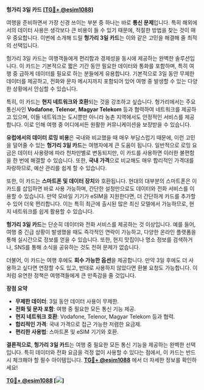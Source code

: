 **헝가리 3일 카드 [[TG💪+ @esim1088](https://t.me/s/esim1088)]**

여행을 준비하면서 가장 신경 쓰이는 부분 중 하나는 바로 **통신 문제**입니다. 특히 해외에서의 데이터 사용은 생각보다 큰 비용이 들 수 있기 때문에, 적절한 방법을 찾는 것이 매우 중요합니다. 이번에 소개해 드릴 **헝가리 3일 카드**는 이와 같은 고민을 해결해 줄 최적의 선택입니다.

헝가리 3일 카드는 여행객들에게 편리함과 경제성을 동시에 제공하는 완벽한 솔루션입니다. 이 카드는 기본적으로 짧은 기간 동안 필요한 데이터와 통화를 포함하며, 특히 여행 중 급하게 데이터를 필요로 하는 분들에게 유용합니다. 기본적으로 3일 동안 무제한 데이터를 제공하고, 전화와 문자 메시지까지 포함되어 있어 여행 중 발생할 수 있는 다양한 상황에서 안심할 수 있습니다.

특히, 이 카드는 **현지 네트워크와 호환**되는 것을 강조하고 싶습니다. 헝가리에서는 주요 통신사인 **Vodafone**, **Telenor**, **Magyar Telekom** 등과 협력하여 네트워크를 제공하고 있으며, 이들 네트워크는 도시뿐만 아니라 농촌 지역에서도 안정적인 서비스를 제공합니다. 이로 인해 여행 중 어디에서든 원활한 커뮤니케이션을 보장받을 수 있습니다.

**유럽에서의 데이터 로밍 비용**은 국내와 비교했을 때 매우 부담스럽기 때문에, 이런 고민을 덜어줄 수 있는 **헝가리 3일 카드**는 여행자에게 큰 도움이 됩니다. 일반적으로 로밍 요금은 데이터 사용량에 따라 천차만별로 변동되지만, 이 카드를 사용하면 이러한 불편함을 한 번에 해결할 수 있습니다. 또한, **국내 가격**으로 비교해도 매우 합리적인 가격대를 자랑하므로, 예산 관리를 쉽게 할 수 있습니다.

또한, 이 카드는 **스마트폰 및 데이터 장치**와 호환됩니다. 현대의 대부분의 스마트폰은 이 카드를 삽입하면 바로 사용 가능하며, 간단한 설정만으로도 데이터와 전화 서비스를 이용할 수 있습니다. 만약 모바일 기기가 eSIM을 지원한다면, 더 간단하게 카드를 추가할 수 있어 더욱 편리합니다. 이는 특히 최근에 출시된 많은 최신 모델에서 가능하므로, 현지 네트워크를 쉽게 활용할 수 있습니다.

**헝가리 3일 카드**는 단순히 데이터와 전화 서비스를 제공하는 것 이상입니다. 예를 들어, 여행 중 긴급 상황이 발생했을 때도 즉각적인 연락이 가능하고, 다양한 온라인 플랫폼을 통해 실시간으로 정보를 얻을 수 있습니다. 또한, 현지 맛집이나 명소 정보를 검색하거나, SNS를 통해 소식을 공유하는 것도 전혀 문제가 없습니다.

더불어, 이 카드는 여행 후에도 **회수 가능한 옵션**을 제공합니다. 만약 3일 후에도 더 사용하고 싶다면 연장할 수도 있고, 반대로 사용하지 않았다면 환불 요청도 가능합니다. 이처럼 유연한 정책은 여행객들에게 큰 만족감을 줄 것입니다.

**장점 요약**
- **무제한 데이터**: 3일 동안 데이터 사용이 무제한.
- **전화 및 문자 포함**: 여행 중 필요한 모든 통신 기능 제공.
- **현지 네트워크 호환**: Vodafone, Telenor, Magyar Telekom 등과 협력.
- **합리적인 가격**: 국내 가격으로 접근 가능한 저렴한 요금제.
- **편리한 사용법**: 스마트폰 및 eSIM 기기와 호환.

**결론적으로**, **헝가리 3일 카드**는 여행 중 필요한 모든 통신 기능을 제공하는 완벽한 선택입니다. 특히 데이터와 전화 요금을 걱정 없이 사용할 수 있다는 점에서, 이 카드는 반드시 체크해야 할 필수 아이템입니다. **[TG💪+ @esim1088](https://t.me/s/esim1088)** 에서 더 자세한 정보를 확인하세요!

**[TG💪+ @esim1088](https://t.me/s/esim1088) [![](https://i.postimg.cc/Y0z9fWf4/image.png)]**